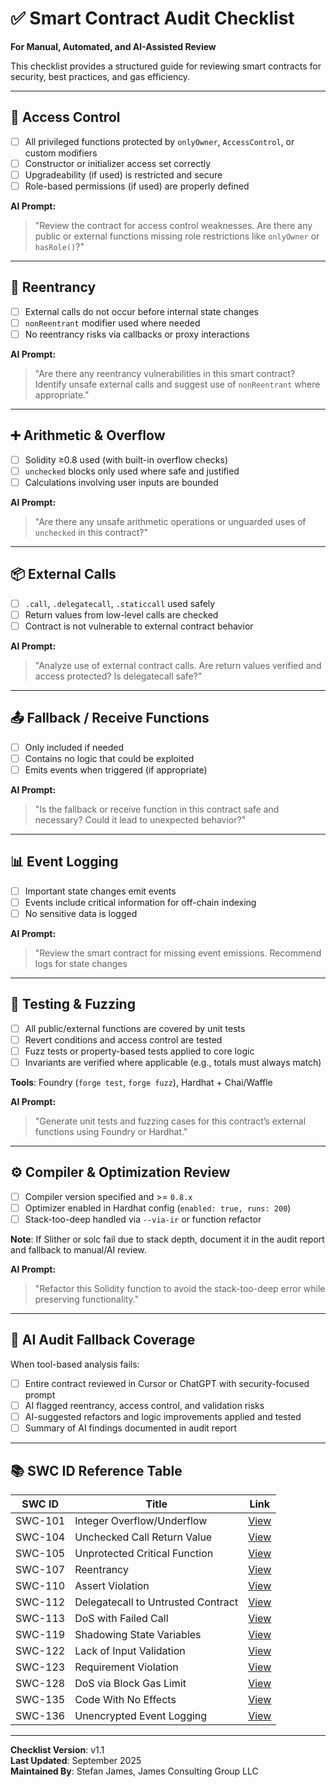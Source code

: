 # ✅ Smart Contract Audit Checklist  
**For Manual, Automated, and AI-Assisted Review**

This checklist provides a structured guide for reviewing smart contracts for security, best practices, and gas efficiency.

---

## 🔐 Access Control

- [ ] All privileged functions protected by `onlyOwner`, `AccessControl`, or custom modifiers
- [ ] Constructor or initializer access set correctly
- [ ] Upgradeability (if used) is restricted and secure
- [ ] Role-based permissions (if used) are properly defined

**AI Prompt:**
> "Review the contract for access control weaknesses. Are there any public or external functions missing role restrictions like `onlyOwner` or `hasRole()`?"

---

## 🔄 Reentrancy

- [ ] External calls do not occur before internal state changes
- [ ] `nonReentrant` modifier used where needed
- [ ] No reentrancy risks via callbacks or proxy interactions

**AI Prompt:**
> "Are there any reentrancy vulnerabilities in this smart contract? Identify unsafe external calls and suggest use of `nonReentrant` where appropriate."

---

## ➕ Arithmetic & Overflow

- [ ] Solidity ≥0.8 used (with built-in overflow checks)
- [ ] `unchecked` blocks only used where safe and justified
- [ ] Calculations involving user inputs are bounded

**AI Prompt:**
> "Are there any unsafe arithmetic operations or unguarded uses of `unchecked` in this contract?"

---

## 📦 External Calls

- [ ] `.call`, `.delegatecall`, `.staticcall` used safely
- [ ] Return values from low-level calls are checked
- [ ] Contract is not vulnerable to external contract behavior

**AI Prompt:**
> "Analyze use of external contract calls. Are return values verified and access protected? Is delegatecall safe?"

---

## 📤 Fallback / Receive Functions

- [ ] Only included if needed
- [ ] Contains no logic that could be exploited
- [ ] Emits events when triggered (if appropriate)

**AI Prompt:**
> "Is the fallback or receive function in this contract safe and necessary? Could it lead to unexpected behavior?"

---

## 📊 Event Logging

- [ ] Important state changes emit events
- [ ] Events include critical information for off-chain indexing
- [ ] No sensitive data is logged

**AI Prompt:**
> "Review the smart contract for missing event emissions. Recommend logs for state changes

---

## 🧪 Testing & Fuzzing

- [ ] All public/external functions are covered by unit tests
- [ ] Revert conditions and access control are tested
- [ ] Fuzz tests or property-based tests applied to core logic
- [ ] Invariants are verified where applicable (e.g., totals must always match)

**Tools**: Foundry (`forge test`, `forge fuzz`), Hardhat + Chai/Waffle

**AI Prompt:**
> "Generate unit tests and fuzzing cases for this contract’s external functions using Foundry or Hardhat."

---

## ⚙️ Compiler & Optimization Review

- [ ] Compiler version specified and >= `0.8.x`
- [ ] Optimizer enabled in Hardhat config (`enabled: true, runs: 200`)
- [ ] Stack-too-deep handled via `--via-ir` or function refactor

**Note**: If Slither or solc fail due to stack depth, document it in the audit report and fallback to manual/AI review.

**AI Prompt:**
> "Refactor this Solidity function to avoid the stack-too-deep error while preserving functionality."

---

## 🤖 AI Audit Fallback Coverage

When tool-based analysis fails:

- [ ] Entire contract reviewed in Cursor or ChatGPT with security-focused prompt
- [ ] AI flagged reentrancy, access control, and validation risks
- [ ] AI-suggested refactors and logic improvements applied and tested
- [ ] Summary of AI findings documented in audit report

---

## 📚 SWC ID Reference Table

| SWC ID | Title                                 | Link |
|--------|---------------------------------------|------|
| SWC-101 | Integer Overflow/Underflow           | [View](https://swcregistry.io/docs/SWC-101) |
| SWC-104 | Unchecked Call Return Value          | [View](https://swcregistry.io/docs/SWC-104) |
| SWC-105 | Unprotected Critical Function        | [View](https://swcregistry.io/docs/SWC-105) |
| SWC-107 | Reentrancy                           | [View](https://swcregistry.io/docs/SWC-107) |
| SWC-110 | Assert Violation                     | [View](https://swcregistry.io/docs/SWC-110) |
| SWC-112 | Delegatecall to Untrusted Contract   | [View](https://swcregistry.io/docs/SWC-112) |
| SWC-113 | DoS with Failed Call                 | [View](https://swcregistry.io/docs/SWC-113) |
| SWC-119 | Shadowing State Variables            | [View](https://swcregistry.io/docs/SWC-119) |
| SWC-122 | Lack of Input Validation             | [View](https://swcregistry.io/docs/SWC-122) |
| SWC-123 | Requirement Violation                | [View](https://swcregistry.io/docs/SWC-123) |
| SWC-128 | DoS via Block Gas Limit              | [View](https://swcregistry.io/docs/SWC-128) |
| SWC-135 | Code With No Effects                 | [View](https://swcregistry.io/docs/SWC-135) |
| SWC-136 | Unencrypted Event Logging            | [View](https://swcregistry.io/docs/SWC-136) |

---

**Checklist Version**: v1.1  
**Last Updated**: September 2025  
**Maintained By**: Stefan James, James Consulting Group LLC

